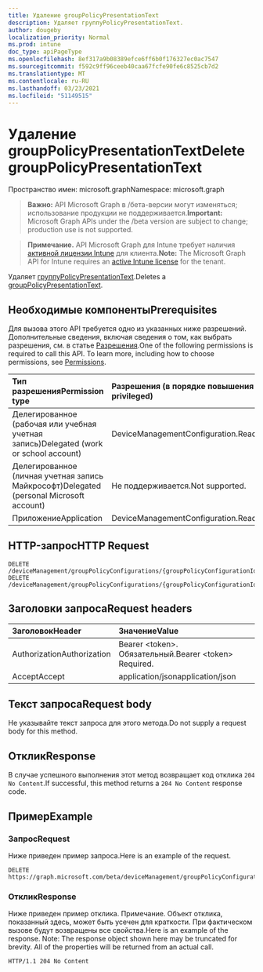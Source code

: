 ```yaml
---
title: Удаление groupPolicyPresentationText
description: Удаляет группуPolicyPresentationText.
author: dougeby
localization_priority: Normal
ms.prod: intune
doc_type: apiPageType
ms.openlocfilehash: 8ef317a9b08389efce6ff6b0f176327ec0ac7547
ms.sourcegitcommit: f592c9ff96ceeb40caa67fcfe90fe6c8525cb7d2
ms.translationtype: MT
ms.contentlocale: ru-RU
ms.lasthandoff: 03/23/2021
ms.locfileid: "51149515"
---
```

# <a name="delete-grouppolicypresentationtext"></a><span data-ttu-id="299bf-103">Удаление groupPolicyPresentationText</span><span class="sxs-lookup"><span data-stu-id="299bf-103">Delete groupPolicyPresentationText</span></span>

<span data-ttu-id="299bf-104">Пространство имен: microsoft.graph</span><span class="sxs-lookup"><span data-stu-id="299bf-104">Namespace: microsoft.graph</span></span>

> <span data-ttu-id="299bf-105">**Важно:** API Microsoft Graph в /бета-версии могут изменяться; использование продукции не поддерживается.</span><span class="sxs-lookup"><span data-stu-id="299bf-105">**Important:** Microsoft Graph APIs under the /beta version are subject to change; production use is not supported.</span></span>

> <span data-ttu-id="299bf-106">**Примечание.** API Microsoft Graph для Intune требует наличия [активной лицензии Intune](https://go.microsoft.com/fwlink/?linkid=839381) для клиента.</span><span class="sxs-lookup"><span data-stu-id="299bf-106">**Note:** The Microsoft Graph API for Intune requires an [active Intune license](https://go.microsoft.com/fwlink/?linkid=839381) for the tenant.</span></span>

<span data-ttu-id="299bf-107">Удаляет [группуPolicyPresentationText](../resources/intune-grouppolicy-grouppolicypresentationtext.md).</span><span class="sxs-lookup"><span data-stu-id="299bf-107">Deletes a [groupPolicyPresentationText](../resources/intune-grouppolicy-grouppolicypresentationtext.md).</span></span>

## <a name="prerequisites"></a><span data-ttu-id="299bf-108">Необходимые компоненты</span><span class="sxs-lookup"><span data-stu-id="299bf-108">Prerequisites</span></span>
<span data-ttu-id="299bf-p101">Для вызова этого API требуется одно из указанных ниже разрешений. Дополнительные сведения, включая сведения о том, как выбрать разрешения, см. в статье [Разрешения](/graph/permissions-reference).</span><span class="sxs-lookup"><span data-stu-id="299bf-p101">One of the following permissions is required to call this API. To learn more, including how to choose permissions, see [Permissions](/graph/permissions-reference).</span></span>

|<span data-ttu-id="299bf-111">Тип разрешения</span><span class="sxs-lookup"><span data-stu-id="299bf-111">Permission type</span></span>|<span data-ttu-id="299bf-112">Разрешения (в порядке повышения привилегий)</span><span class="sxs-lookup"><span data-stu-id="299bf-112">Permissions (from least to most privileged)</span></span>|
|:---|:---|
|<span data-ttu-id="299bf-113">Делегированное (рабочая или учебная учетная запись)</span><span class="sxs-lookup"><span data-stu-id="299bf-113">Delegated (work or school account)</span></span>|<span data-ttu-id="299bf-114">DeviceManagementConfiguration.ReadWrite.All</span><span class="sxs-lookup"><span data-stu-id="299bf-114">DeviceManagementConfiguration.ReadWrite.All</span></span>|
|<span data-ttu-id="299bf-115">Делегированное (личная учетная запись Майкрософт)</span><span class="sxs-lookup"><span data-stu-id="299bf-115">Delegated (personal Microsoft account)</span></span>|<span data-ttu-id="299bf-116">Не поддерживается.</span><span class="sxs-lookup"><span data-stu-id="299bf-116">Not supported.</span></span>|
|<span data-ttu-id="299bf-117">Приложение</span><span class="sxs-lookup"><span data-stu-id="299bf-117">Application</span></span>|<span data-ttu-id="299bf-118">DeviceManagementConfiguration.ReadWrite.All</span><span class="sxs-lookup"><span data-stu-id="299bf-118">DeviceManagementConfiguration.ReadWrite.All</span></span>|

## <a name="http-request"></a><span data-ttu-id="299bf-119">HTTP-запрос</span><span class="sxs-lookup"><span data-stu-id="299bf-119">HTTP Request</span></span>
<!-- {
  "blockType": "ignored"
}
-->
``` http
DELETE /deviceManagement/groupPolicyConfigurations/{groupPolicyConfigurationId}/definitionValues/{groupPolicyDefinitionValueId}/presentationValues/{groupPolicyPresentationValueId}/presentation
DELETE /deviceManagement/groupPolicyConfigurations/{groupPolicyConfigurationId}/definitionValues/{groupPolicyDefinitionValueId}/presentationValues/{groupPolicyPresentationValueId}/presentation/definition/presentations/{groupPolicyPresentationId}
```

## <a name="request-headers"></a><span data-ttu-id="299bf-120">Заголовки запроса</span><span class="sxs-lookup"><span data-stu-id="299bf-120">Request headers</span></span>
|<span data-ttu-id="299bf-121">Заголовок</span><span class="sxs-lookup"><span data-stu-id="299bf-121">Header</span></span>|<span data-ttu-id="299bf-122">Значение</span><span class="sxs-lookup"><span data-stu-id="299bf-122">Value</span></span>|
|:---|:---|
|<span data-ttu-id="299bf-123">Authorization</span><span class="sxs-lookup"><span data-stu-id="299bf-123">Authorization</span></span>|<span data-ttu-id="299bf-124">Bearer &lt;token&gt;. Обязательный.</span><span class="sxs-lookup"><span data-stu-id="299bf-124">Bearer &lt;token&gt; Required.</span></span>|
|<span data-ttu-id="299bf-125">Accept</span><span class="sxs-lookup"><span data-stu-id="299bf-125">Accept</span></span>|<span data-ttu-id="299bf-126">application/json</span><span class="sxs-lookup"><span data-stu-id="299bf-126">application/json</span></span>|

## <a name="request-body"></a><span data-ttu-id="299bf-127">Текст запроса</span><span class="sxs-lookup"><span data-stu-id="299bf-127">Request body</span></span>
<span data-ttu-id="299bf-128">Не указывайте текст запроса для этого метода.</span><span class="sxs-lookup"><span data-stu-id="299bf-128">Do not supply a request body for this method.</span></span>

## <a name="response"></a><span data-ttu-id="299bf-129">Отклик</span><span class="sxs-lookup"><span data-stu-id="299bf-129">Response</span></span>
<span data-ttu-id="299bf-130">В случае успешного выполнения этот метод возвращает код отклика `204 No Content`.</span><span class="sxs-lookup"><span data-stu-id="299bf-130">If successful, this method returns a `204 No Content` response code.</span></span>

## <a name="example"></a><span data-ttu-id="299bf-131">Пример</span><span class="sxs-lookup"><span data-stu-id="299bf-131">Example</span></span>

### <a name="request"></a><span data-ttu-id="299bf-132">Запрос</span><span class="sxs-lookup"><span data-stu-id="299bf-132">Request</span></span>
<span data-ttu-id="299bf-133">Ниже приведен пример запроса.</span><span class="sxs-lookup"><span data-stu-id="299bf-133">Here is an example of the request.</span></span>
``` http
DELETE https://graph.microsoft.com/beta/deviceManagement/groupPolicyConfigurations/{groupPolicyConfigurationId}/definitionValues/{groupPolicyDefinitionValueId}/presentationValues/{groupPolicyPresentationValueId}/presentation
```

### <a name="response"></a><span data-ttu-id="299bf-134">Отклик</span><span class="sxs-lookup"><span data-stu-id="299bf-134">Response</span></span>
<span data-ttu-id="299bf-p102">Ниже приведен пример отклика. Примечание. Объект отклика, показанный здесь, может быть усечен для краткости. При фактическом вызове будут возвращены все свойства.</span><span class="sxs-lookup"><span data-stu-id="299bf-p102">Here is an example of the response. Note: The response object shown here may be truncated for brevity. All of the properties will be returned from an actual call.</span></span>
``` http
HTTP/1.1 204 No Content
```




